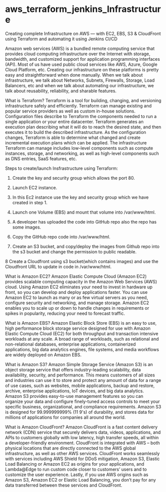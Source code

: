 # aws_terraform_jenkins_Infrastructure
Creating complete Infrastructure on AWS — with EC2, EBS, S3 & CloudFront using Terraform and automating it using Jenkins CI/CD

Amazon web services (AWS) is a bundled remote computing service that provides cloud computing infrastructure over the Internet with storage, bandwidth, and customized support for application programming interfaces (API). Most of us have used public cloud services like AWS, Azure, Google Cloud Platform, etc. Creating our infrastructure on these platforms is pretty easy and straightforward when done manually. When we talk about infrastructure, we talk about Networks, Subnets, Firewalls, Storage, Load Balancers, etc and when we talk about automating our infrastructure, we talk about reusability, reliability, and sharable features.

What is Terraform?
Terraform is a tool for building, changing, and versioning infrastructure safely and efficiently. Terraform can manage existing and popular service providers as well as custom in-house solutions. Configuration files describe to Terraform the components needed to run a single application or your entire datacenter. Terraform generates an execution plan describing what it will do to reach the desired state, and then executes it to build the described infrastructure. As the configuration changes, Terraform is able to determine what changed and create incremental execution plans which can be applied. The infrastructure Terraform can manage includes low-level components such as compute instances, storage, and networking, as well as high-level components such as DNS entries, SaaS features, etc.

Steps to create/launch Insfrastructure using Terraform:

1. Create the key and security group which allows the port 80.

2. Launch EC2 instance.

3. In this Ec2 instance use the key and security group which we have created in step 1.

4. Launch one Volume (EBS) and mount that volume into /var/www/html.

5. A developer has uploaded the code into GitHub repo also the repo has some images.

6. Copy the GitHub repo code into /var/www/html.

7. Create an S3 bucket, and copy/deploy the images from Github repo into the s3 bucket and change the permission to public readable.

8 Create a Cloudfront using s3 bucket(which contains images) and use the Cloudfront URL to update in code in /var/www/html.

What is Amazon EC2?
Amazon Elastic Compute Cloud (Amazon EC2) provides scalable computing capacity in the Amazon Web Services (AWS) cloud. Using Amazon EC2 eliminates your need to invest in hardware up front, so you can develop and deploy applications faster. You can use Amazon EC2 to launch as many or as few virtual servers as you need, configure security and networking, and manage storage. Amazon EC2 enables you to scale up or down to handle changes in requirements or spikes in popularity, reducing your need to forecast traffic.

What is Amazon EBS?
Amazon Elastic Block Store (EBS) is an easy to use, high performance block storage service designed for use with Amazon Elastic Compute Cloud (EC2) for both throughput and transaction intensive workloads at any scale. A broad range of workloads, such as relational and non-relational databases, enterprise applications, containerized applications, big data analytics engines, file systems, and media workflows are widely deployed on Amazon EBS.

What is Amazon S3?
Amazon Simple Storage Service (Amazon S3) is an object storage service that offers industry-leading scalability, data availability, security, and performance. This means customers of all sizes and industries can use it to store and protect any amount of data for a range of use cases, such as websites, mobile applications, backup and restore, archive, enterprise applications, IoT devices, and big data analytics. Amazon S3 provides easy-to-use management features so you can organize your data and configure finely-tuned access controls to meet your specific business, organizational, and compliance requirements. Amazon S3 is designed for 99.999999999% (11 9's) of durability, and stores data for millions of applications for companies all around the world.

What is Amazon CloudFront?
Amazon CloudFront is a fast content delivery network (CDN) service that securely delivers data, videos, applications, and APIs to customers globally with low latency, high transfer speeds, all within a developer-friendly environment. CloudFront is integrated with AWS – both physical locations that are directly connected to the AWS global infrastructure, as well as other AWS services. CloudFront works seamlessly with services including AWS Shield for DDoS mitigation, Amazon S3, Elastic Load Balancing or Amazon EC2 as origins for your applications, and Lambda@Edge to run custom code closer to customers’ users and to customize the user experience. Lastly, if you use AWS origins such as Amazon S3, Amazon EC2 or Elastic Load Balancing, you don’t pay for any data transferred between these services and CloudFront.

